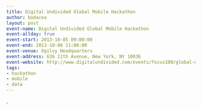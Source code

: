```yaml
---
title: Digital Undivided Global Mobile Hackathon
author: bodacea
layout: post
event-name: Digital Undivided Global Mobile Hackathon
event-allday: true
event-start: 2013-10-05 09:00:00
event-end: 2013-10-06 11:00:00
event-venue: Ogilvy Headquarters
event-address: 636 11th Avenue, New York, NY 10036
event-website: http://www.digitalundivided.com/events/focus100/global-mobile-hackathon/
tags:
- hackathon
- mobile
- data
---
```


.
